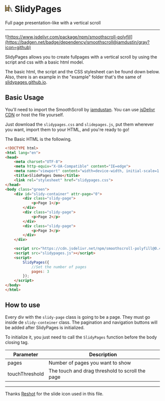 # <svg style="max-width: 24px" xmlns="http://www.w3.org/2000/svg" viewBox="0 0 511.998 511.998" style="enable-background:new 0 0 511.998 511.998" xml:space="preserve"><path style="fill:#fec95b" d="M8.889 40.981h42.787v430.042H8.889zM235.674 40.981h42.787v430.042h-42.787z"/><path style="fill:#dcebef" d="M503.111 471.018h-32.13c-32.453 0-60.684-22.227-68.3-53.774l-28.79-119.272c-10.678-44.238-49.919-75.134-95.427-75.134v-42.792c65.345 0 121.692 44.364 137.024 107.886l28.79 119.271c2.977 12.334 14.014 21.024 26.702 21.024 17.745 0 32.13 14.385 32.13 32.13v10.662h.001z"/><path style="fill:#fec95b" d="M51.679 180.049h183.997v42.787H51.679zM51.679 274.181h183.997v42.787H51.679zM51.679 368.325h183.997v42.787H51.679z"/><path style="fill:#e2ad50" d="M199.109 180.049h36.564v42.787h-36.564zM199.109 274.181h36.564v42.787h-36.564zM199.109 368.325h36.564v42.787h-36.564z"/><path d="M470.981 419.337a18.53 18.53 0 0 1-18.062-14.221l-28.79-119.271c-15.599-64.628-71.137-110.596-136.776-114.425V40.98a8.89 8.89 0 0 0-8.889-8.889h-42.79a8.89 8.89 0 0 0-8.889 8.889v130.175H117.334a8.89 8.89 0 0 0 0 17.778h109.451v25.011H60.568v-25.011h27.135a8.89 8.89 0 0 0 0-17.778H60.568V40.98a8.89 8.89 0 0 0-8.889-8.889H8.889A8.888 8.888 0 0 0 0 40.98v430.037a8.89 8.89 0 0 0 8.889 8.889h42.79a8.89 8.89 0 0 0 8.889-8.889v-51.015h166.217v51.016a8.89 8.89 0 0 0 8.889 8.889h42.79a8.89 8.89 0 0 0 8.889-8.889v-66.8a8.89 8.89 0 0 0-17.778 0v57.911h-25.011V49.869h25.011v324.716a8.89 8.89 0 0 0 17.778 0V232.17c13.434 1.327 26.382 5.646 37.878 12.7a8.886 8.886 0 0 0 12.225-2.929 8.89 8.89 0 0 0-2.929-12.225c-14.294-8.77-30.449-14.025-47.175-15.403v-25.086c57.388 3.802 105.829 44.175 119.493 100.788l28.79 119.271a36.257 36.257 0 0 0 35.344 27.827c12.815 0 23.24 10.425 23.24 23.24v1.773h-23.24c-28.449 0-52.983-19.315-59.658-46.971l-28.79-119.272c-4.148-17.185-12.517-33.187-24.201-46.277a8.891 8.891 0 0 0-13.264 11.84c9.74 10.911 16.72 24.262 20.184 38.609l28.79 119.272c8.61 35.668 40.248 60.578 76.94 60.578h32.13a8.89 8.89 0 0 0 8.889-8.889v-10.662c.001-22.617-18.4-41.017-41.018-41.017zM226.786 308.084H60.568v-25.011h166.217v25.011zM60.568 325.862h166.217v33.57H60.568v-33.57zm166.218-94.138v33.571H60.568v-33.571h166.218zM42.79 462.129H17.779V49.869H42.79v412.26zm17.778-59.906v-25.011h166.217v25.011H60.568z"/></svg> SlidyPages 

Full page presentation-like with a vertical scroll

---
![https://www.jsdelivr.com/package/npm/smoothscroll-polyfill](https://badgen.net/badge/dependency/smoothscroll@iamdustin/gray?icon=github)

SlidyPages allows you to create fullpages with a vertical scroll by using the script and css with a basic html model.

The basic html, the script and the CSS stylesheet can be found down below. Also, there is an example in the "example" folder that's the same of [slidypages.github.io](slidypages.github.io).


## Basic Usage

You'll need to import the SmoothScroll by [iamdustan](https://github.com/iamdustan/smoothscroll/). You can use [jsDelivr CDN](https://www.jsdelivr.com/package/npm/smoothscroll-polyfill) or host the file yourself.

Just download the `slidypages.css` and `slidepages.js`, put them wherever you want, import them to your HTML, and you're ready to go!

The Basic HTML is the following.

```HTML
<!DOCTYPE html>
<html lang="en">
<head>
	<meta charset="UTF-8">
	<meta http-equiv="X-UA-Compatible" content="IE=edge">
	<meta name="viewport" content="width=device-width, initial-scale=1.0">
	<title>SlidePages Demo</title>
	<link rel="stylesheet" href="slidypages.css">
</head>
<body class="green">
	<div id="slidy-container" attr-page="0">
		<div class="slidy-page">
			<p>Page 1</p>
		</div>
		<div class="slidy-page">
			<p>Page 2</p>
		</div>
		<div class="slidy-page">
			<p>Page 3</p>
		</div>
	</div>

	<script src="https://cdn.jsdelivr.net/npm/smoothscroll-polyfill@0.4.4/dist/smoothscroll.min.js"></script>
	<script src="slidypages.js"></script>
	<script>
		SlidyPages({
			//Set the number of pages
			pages: 3
		});
	</script>
</body>
</html>
```

## How to use

Every div with the `slidy-page` class is going to be a page. They must go inside de `slidy-conteiner` class. The pagination and navigation buttons will be added after SlidyPages is initialized.

To initialize it, you just need to call the `SlidyPages` function before the body closing tag.

| Parameter | Description |
| -- | -- |
| pages | Number of pages you want to show |
| touchThreshold | The touch and drag threshold to scroll the page | 

---

Thanks [Reshot](https://www.reshot.com) for the slide icon used in this file.